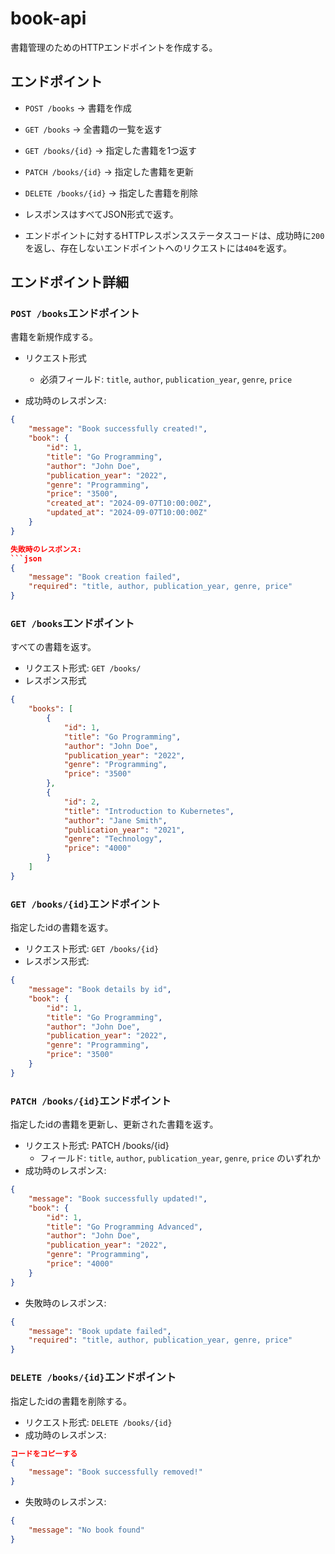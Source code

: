 # book-api
書籍管理のためのHTTPエンドポイントを作成する。

## エンドポイント
- `POST /books` -> 書籍を作成
- `GET /books` -> 全書籍の一覧を返す
- `GET /books/{id}` -> 指定した書籍を1つ返す
- `PATCH /books/{id}` -> 指定した書籍を更新
- `DELETE /books/{id}` -> 指定した書籍を削除

- レスポンスはすべてJSON形式で返す。
- エンドポイントに対するHTTPレスポンスステータスコードは、成功時に`200`を返し、存在しないエンドポイントへのリクエストには`404`を返す。

## エンドポイント詳細

### `POST /books`エンドポイント
書籍を新規作成する。

- リクエスト形式
  - 必須フィールド: `title`, `author`, `publication_year`, `genre`, `price`

- 成功時のレスポンス:
```json
{
    "message": "Book successfully created!",
    "book": {
        "id": 1,
        "title": "Go Programming",
        "author": "John Doe",
        "publication_year": "2022",
        "genre": "Programming",
        "price": "3500",
        "created_at": "2024-09-07T10:00:00Z",
        "updated_at": "2024-09-07T10:00:00Z"
    }
}

失敗時のレスポンス:
```json
{
    "message": "Book creation failed",
    "required": "title, author, publication_year, genre, price"
}
```

### `GET /books`エンドポイント

すべての書籍を返す。

- リクエスト形式: `GET /books/`
- レスポンス形式
```json
{
    "books": [
        {
            "id": 1,
            "title": "Go Programming",
            "author": "John Doe",
            "publication_year": "2022",
            "genre": "Programming",
            "price": "3500"
        },
        {
            "id": 2,
            "title": "Introduction to Kubernetes",
            "author": "Jane Smith",
            "publication_year": "2021",
            "genre": "Technology",
            "price": "4000"
        }
    ]
}
```


### `GET /books/{id}`エンドポイント

指定したidの書籍を返す。

- リクエスト形式: `GET /books/{id}`
- レスポンス形式:
```json
{
    "message": "Book details by id",
    "book": {
        "id": 1,
        "title": "Go Programming",
        "author": "John Doe",
        "publication_year": "2022",
        "genre": "Programming",
        "price": "3500"
    }
}
```

### `PATCH /books/{id}`エンドポイント

指定したidの書籍を更新し、更新された書籍を返す。

- リクエスト形式: PATCH /books/{id}
  - フィールド: `title`, `author`, `publication_year`, `genre`, `price` のいずれか
- 成功時のレスポンス:
```json
{
    "message": "Book successfully updated!",
    "book": {
        "id": 1,
        "title": "Go Programming Advanced",
        "author": "John Doe",
        "publication_year": "2022",
        "genre": "Programming",
        "price": "4000"
    }
}
```

- 失敗時のレスポンス:
```json
{
    "message": "Book update failed",
    "required": "title, author, publication_year, genre, price"
}
```

### `DELETE /books/{id}`エンドポイント

指定したidの書籍を削除する。

- リクエスト形式: `DELETE /books/{id}`
- 成功時のレスポンス:
```json
コードをコピーする
{
    "message": "Book successfully removed!"
}
```

- 失敗時のレスポンス:
```json
{
    "message": "No book found"
}
```






